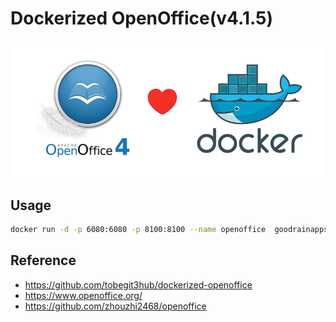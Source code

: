 # Dockerized OpenOffice(v4.1.5)

![](screenshots/openoffice_and_docker.png)

## Usage

```bash
docker run -d -p 6080:6080 -p 8100:8100 --name openoffice  goodrainapps/openoffice:v4.1.5
```

## Reference

* <https://github.com/tobegit3hub/dockerized-openoffice>
* <https://www.openoffice.org/>
* <https://github.com/zhouzhi2468/openoffice>
